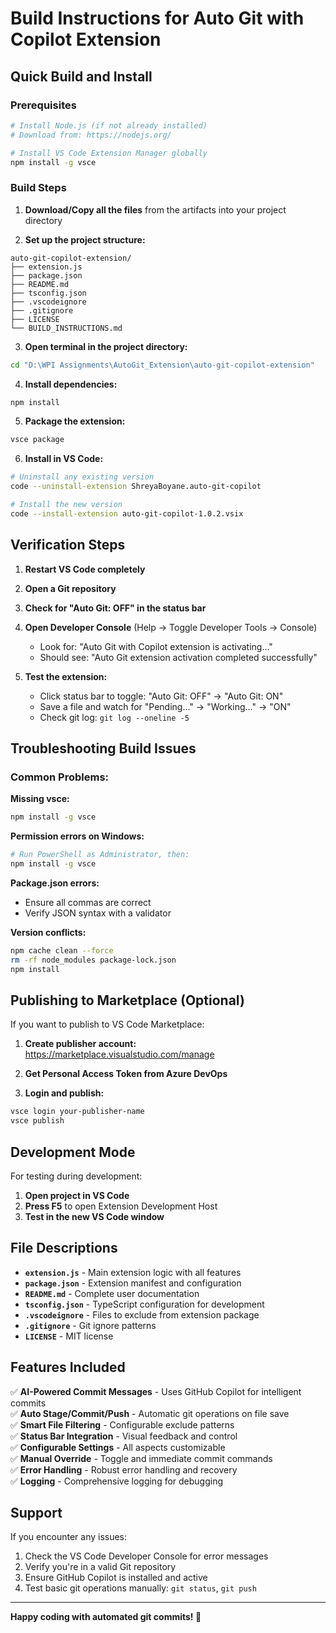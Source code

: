 # Build Instructions for Auto Git with Copilot Extension

## Quick Build and Install

### Prerequisites
```bash
# Install Node.js (if not already installed)
# Download from: https://nodejs.org/

# Install VS Code Extension Manager globally
npm install -g vsce
```

### Build Steps

1. **Download/Copy all the files** from the artifacts into your project directory

2. **Set up the project structure:**
```
auto-git-copilot-extension/
├── extension.js
├── package.json
├── README.md
├── tsconfig.json
├── .vscodeignore
├── .gitignore
├── LICENSE
└── BUILD_INSTRUCTIONS.md
```

3. **Open terminal in the project directory:**
```bash
cd "D:\WPI Assignments\AutoGit_Extension\auto-git-copilot-extension"
```

4. **Install dependencies:**
```bash
npm install
```

5. **Package the extension:**
```bash
vsce package
```

6. **Install in VS Code:**
```bash
# Uninstall any existing version
code --uninstall-extension ShreyaBoyane.auto-git-copilot

# Install the new version
code --install-extension auto-git-copilot-1.0.2.vsix
```

## Verification Steps

1. **Restart VS Code completely**

2. **Open a Git repository**

3. **Check for "Auto Git: OFF" in the status bar**

4. **Open Developer Console** (Help → Toggle Developer Tools → Console)
   - Look for: "Auto Git with Copilot extension is activating..."
   - Should see: "Auto Git extension activation completed successfully"

5. **Test the extension:**
   - Click status bar to toggle: "Auto Git: OFF" → "Auto Git: ON"
   - Save a file and watch for "Pending..." → "Working..." → "ON"
   - Check git log: `git log --oneline -5`

## Troubleshooting Build Issues

### Common Problems:

**Missing vsce:**
```bash
npm install -g vsce
```

**Permission errors on Windows:**
```bash
# Run PowerShell as Administrator, then:
npm install -g vsce
```

**Package.json errors:**
- Ensure all commas are correct
- Verify JSON syntax with a validator

**Version conflicts:**
```bash
npm cache clean --force
rm -rf node_modules package-lock.json
npm install
```

## Publishing to Marketplace (Optional)

If you want to publish to VS Code Marketplace:

1. **Create publisher account:** https://marketplace.visualstudio.com/manage

2. **Get Personal Access Token from Azure DevOps**

3. **Login and publish:**
```bash
vsce login your-publisher-name
vsce publish
```

## Development Mode

For testing during development:

1. **Open project in VS Code**
2. **Press F5** to open Extension Development Host
3. **Test in the new VS Code window**

## File Descriptions

- **`extension.js`** - Main extension logic with all features
- **`package.json`** - Extension manifest and configuration
- **`README.md`** - Complete user documentation
- **`tsconfig.json`** - TypeScript configuration for development
- **`.vscodeignore`** - Files to exclude from extension package
- **`.gitignore`** - Git ignore patterns
- **`LICENSE`** - MIT license

## Features Included

✅ **AI-Powered Commit Messages** - Uses GitHub Copilot for intelligent commits  
✅ **Auto Stage/Commit/Push** - Automatic git operations on file save  
✅ **Smart File Filtering** - Configurable exclude patterns  
✅ **Status Bar Integration** - Visual feedback and control  
✅ **Configurable Settings** - All aspects customizable  
✅ **Manual Override** - Toggle and immediate commit commands  
✅ **Error Handling** - Robust error handling and recovery  
✅ **Logging** - Comprehensive logging for debugging  

## Support

If you encounter any issues:

1. Check the VS Code Developer Console for error messages
2. Verify you're in a valid Git repository
3. Ensure GitHub Copilot is installed and active
4. Test basic git operations manually: `git status`, `git push`

---

**Happy coding with automated git commits! 🚀**